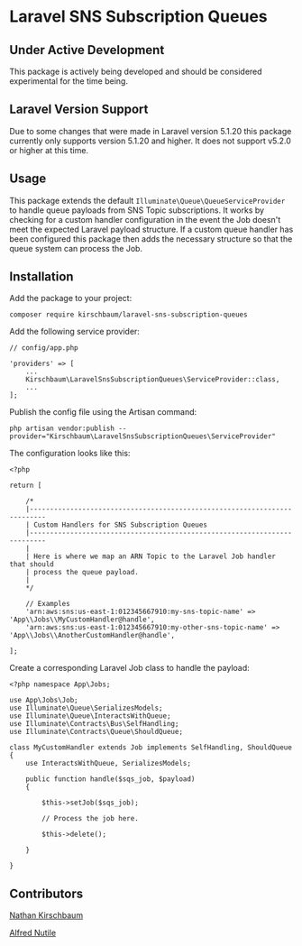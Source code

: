 # Laravel SNS Subscription Queues

## Under Active Development

This package is actively being developed and should be considered experimental for the time being.

## Laravel Version Support

Due to some changes that were made in Laravel version 5.1.20 this package currently only supports version 5.1.20 and higher. It does not support v5.2.0 or higher at this time. 

## Usage

This package extends the default `Illuminate\Queue\QueueServiceProvider` to handle queue payloads from SNS Topic subscriptions. It works by checking for a custom handler configuration in the event the Job doesn't meet the expected Laravel payload structure. If a custom queue handler has been configured this package then adds the necessary structure so that the queue system can process the Job.

## Installation

Add the package to your project:

```
composer require kirschbaum/laravel-sns-subscription-queues
```

Add the following service provider:

```
// config/app.php

'providers' => [
    ...
    Kirschbaum\LaravelSnsSubscriptionQueues\ServiceProvider::class,
    ...
];
```

Publish the config file using the Artisan command:

```
php artisan vendor:publish --provider="Kirschbaum\LaravelSnsSubscriptionQueues\ServiceProvider"
```

The configuration looks like this:

```
<?php

return [

    /*
    |--------------------------------------------------------------------------
    | Custom Handlers for SNS Subscription Queues
    |--------------------------------------------------------------------------
    |
    | Here is where we map an ARN Topic to the Laravel Job handler that should
    | process the queue payload.
    |
    */

    // Examples
    'arn:aws:sns:us-east-1:012345667910:my-sns-topic-name' => 'App\\Jobs\\MyCustomHandler@handle',
    'arn:aws:sns:us-east-1:012345667910:my-other-sns-topic-name' => 'App\\Jobs\\AnotherCustomHandler@handle',
    
];
```

Create a corresponding Laravel Job class to handle the payload:

```
<?php namespace App\Jobs;

use App\Jobs\Job;
use Illuminate\Queue\SerializesModels;
use Illuminate\Queue\InteractsWithQueue;
use Illuminate\Contracts\Bus\SelfHandling;
use Illuminate\Contracts\Queue\ShouldQueue;

class MyCustomHandler extends Job implements SelfHandling, ShouldQueue
{
    use InteractsWithQueue, SerializesModels;
    
    public function handle($sqs_job, $payload)
    {

        $this->setJob($sqs_job);
        
        // Process the job here.
        
        $this->delete();

    }

}
```

## Contributors

[Nathan Kirschbaum](http://www.nathankirschbaum.com/)

[Alfred Nutile](https://alfrednutile.info/)
